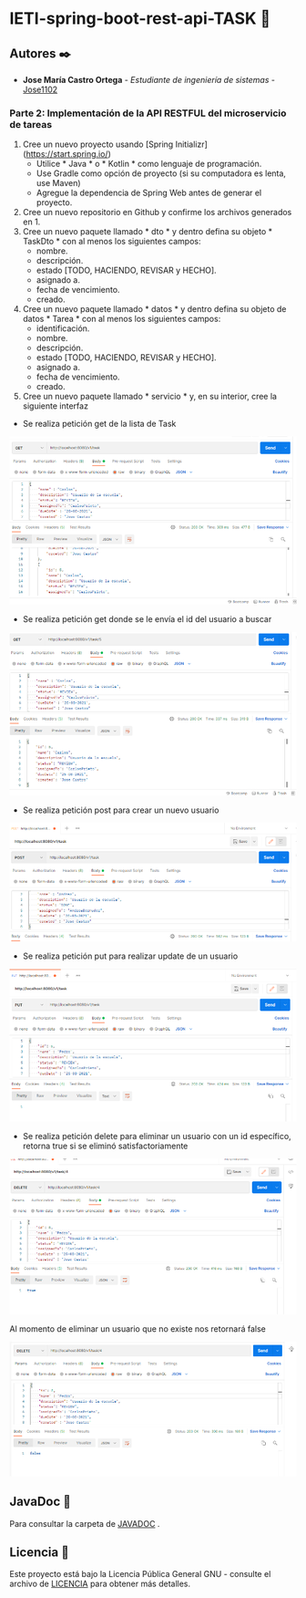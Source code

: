 # IETI-spring-boot-rest-api-TASK 🧪

## Autores ✒️

* **Jose María Castro Ortega** - *Estudiante de ingeniería de sistemas* - [Jose1102](https://github.com/Jose1102)


### Parte 2: Implementación de la API RESTFUL del microservicio de tareas

1. Cree un nuevo proyecto usando [Spring Initializr] (https://start.spring.io/)
   * Utilice * Java * o * Kotlin * como lenguaje de programación.
   * Use Gradle como opción de proyecto (si su computadora es lenta, use Maven)
   * Agregue la dependencia de Spring Web antes de generar el proyecto.
2. Cree un nuevo repositorio en Github y confirme los archivos generados en 1.
3. Cree un nuevo paquete llamado * dto * y dentro defina su objeto * TaskDto * con al menos los siguientes campos:
     * nombre.
     * descripción.
     * estado [TODO, HACIENDO, REVISAR y HECHO].
     * asignado a.
     * fecha de vencimiento.
     * creado.
4. Cree un nuevo paquete llamado * datos * y dentro defina su objeto de datos * Tarea * con al menos los siguientes campos:
     * identificación.
     * nombre.
     * descripción.
     * estado [TODO, HACIENDO, REVISAR y HECHO].
     * asignado a.
     * fecha de vencimiento.
     * creado.
5. Cree un nuevo paquete llamado * servicio * y, en su interior, cree la siguiente interfaz


* Se realiza petición get de la lista de Task

![Get](https://github.com/Jose1102/IETI-spring-boot-rest-api-TASK/blob/main/images/get.PNG)


* Se realiza petición get donde se le envía el id del usuario a buscar

![GetById](https://github.com/Jose1102/IETI-spring-boot-rest-api-TASK/blob/main/images/getById.PNG)


* Se realiza petición post para crear un nuevo usuario

![PostCreate](https://github.com/Jose1102/IETI-spring-boot-rest-api-TASK/blob/main/images/postCreateTask.PNG)


* Se realiza petición put para realizar update de un usuario

![Put](https://github.com/Jose1102/IETI-spring-boot-rest-api-TASK/blob/main/images/put.PNG)



* Se realiza petición delete para eliminar un usuario con un id específico, retorna true si se eliminó satisfactoriamente 

![deleteTrue](https://github.com/Jose1102/IETI-spring-boot-rest-api-TASK/blob/main/images/deleteTrue.PNG)


Al momento de eliminar un usuario que no existe nos retornará false

![deleteFalse](https://github.com/Jose1102/IETI-spring-boot-rest-api-TASK/blob/main/images/deleteFalse.PNG)


## JavaDoc 📖

Para consultar la carpeta de [JAVADOC](https://github.com/Jose1102/PicasYFamasGame/tree/master/javadoc) .

## Licencia 📌

Este proyecto está bajo la Licencia Pública General GNU - consulte el archivo de [LICENCIA](https://github.com/Jose1102/PicasYFamasGame/blob/master/LICENSE.txt) para obtener más detalles.
